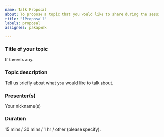 ```yaml
---
name: Talk Proposal
about: To propose a topic that you would like to share during the session
title: "[Proposal]"
labels: proposal
assignees: pakaponk

---
```


### Title of your topic
If there is any.

### Topic description
Tell us briefly about what you would like to talk about. 

### Presenter(s)
Your nickname(s).

### Duration
15 mins / 30 mins / 1 hr / other (please specify).
